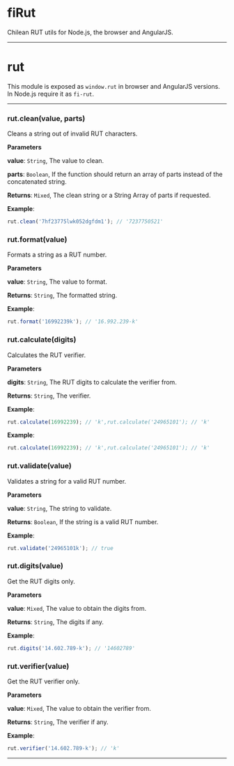 # fiRut

Chilean RUT utils for Node.js, the browser and AngularJS.



* * *


# rut

This module is exposed as `window.rut` in browser and
AngularJS versions. In Node.js require it as `fi-rut`.



* * *

### rut.clean(value, parts) 

Cleans a string out of invalid RUT characters.

**Parameters**

**value**: `String`, The value to clean.

**parts**: `Boolean`, If the function should return an array of parts
instead of the concatenated string.

**Returns**: `Mixed`, The clean string or a String Array of parts
if requested.

**Example**:
```js
rut.clean('7hf23775lwk052dgfdm1'); // '7237750521'
```


### rut.format(value) 

Formats a string as a RUT number.

**Parameters**

**value**: `String`, The value to format.

**Returns**: `String`, The formatted string.

**Example**:
```js
rut.format('16992239k'); // '16.992.239-k'
```


### rut.calculate(digits) 

Calculates the RUT verifier.

**Parameters**

**digits**: `String`, The RUT digits to calculate the verifier from.

**Returns**: `String`, The verifier.

**Example**:
```js
rut.calculate(16992239); // 'k',rut.calculate('24965101'); // 'k'
```

**Example**:
```js
rut.calculate(16992239); // 'k',rut.calculate('24965101'); // 'k'
```


### rut.validate(value) 

Validates a string for a valid RUT number.

**Parameters**

**value**: `String`, The string to validate.

**Returns**: `Boolean`, If the string is a valid RUT number.

**Example**:
```js
rut.validate('24965101k'); // true
```


### rut.digits(value) 

Get the RUT digits only.

**Parameters**

**value**: `Mixed`, The value to obtain the digits from.

**Returns**: `String`, The digits if any.

**Example**:
```js
rut.digits('14.602.789-k'); // '14602789'
```


### rut.verifier(value) 

Get the RUT verifier only.

**Parameters**

**value**: `Mixed`, The value to obtain the verifier from.

**Returns**: `String`, The verifier if any.

**Example**:
```js
rut.verifier('14.602.789-k'); // 'k'
```



* * *










